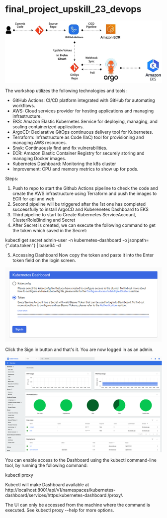 # final_project_upskill_23_devops

![alt text](image-2.png)

The workshop utilizes the following technologies and tools:

- GitHub Actions: CI/CD platform integrated with GitHub for automating workflows.
- AWS: Cloud services provider for hosting applications and managing infrastructure.
- EKS: Amazon Elastic Kubernetes Service for deploying, managing, and scaling containerized applications.
- ArgoCD: Declarative GitOps continuous delivery tool for Kubernetes.
- Terraform: Infrastructure as Code (IaC) tool for provisioning and managing AWS resources.
- Snyk: Continuously find and fix vulnerabilities.
- ECR: Amazon Elastic Container Registry for securely storing and managing Docker images.
- Kubernetes Dashboard: Monitoring the k8s cluster
- Improvement: CPU and memory metrics to show up for pods.

Steps:

1) Push to repo to start the Github Actions pipeline to check the code and create the AWS infrastructure using Terraform and push the images to ECR for api and web
2) Second pipeline will be triggered after the 1st one has completed successfully to install ArgoCD and Kuberenetes Dashboard to EKS
3) Third pipeline to start to Create Kubernetes ServiceAccount, ClusterRoleBinding and Secret
4) After Secret is created, we can execute the following command to get the token which saved in the Secret:

kubectl get secret admin-user -n kubernetes-dashboard -o jsonpath={".data.token"} | base64 -d

5) Accessing Dashboard
Now copy the token and paste it into the Enter token field on the login screen.

![alt text](image.png)

Click the Sign in button and that's it. You are now logged in as an admin.

![alt text](image-1.png)

You can enable access to the Dashboard using the kubectl command-line tool, by running the following command:

kubectl proxy

Kubectl will make Dashboard available at http://localhost:8001/api/v1/namespaces/kubernetes-dashboard/services/https:kubernetes-dashboard:/proxy/.

The UI can only be accessed from the machine where the command is executed. See kubectl proxy --help for more options.

